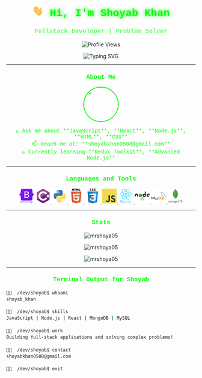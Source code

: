 <h1 align="center" style="font-family: 'Courier New', monospace; color: #00FF00; text-shadow: 0px 0px 10px #00FF00;">
  <img src="https://raw.githubusercontent.com/ABSphreak/ABSphreak/master/gifs/Hi.gif" width="30px" />
  Hi, I'm Shoyab Khan
</h1>

<h3 align="center" style="font-family: 'Courier New', monospace; color: #66FF66;">
  Fullstack Developer | Problem Solver
</h3>

<p align="center">
  <img src="https://komarev.com/ghpvc/?username=mrshoya05&label=Profile%20views&color=0e75b6&style=flat" alt="Profile Views" />
</p>

<p align="center">
  <img src="https://readme-typing-svg.herokuapp.com?font=Fira+Code&size=30&pause=1000&color=00FF00&width=500&lines=JavaScript%7CReact%7CNode.js%7CMySQL%7CMongoDB" alt="Typing SVG" />
</p>

---

<h3 align="center" style="color: #00FF00; font-family: 'Courier New', monospace;">About Me</h3>

<p align="center" style="font-family: 'Courier New', monospace; color: #66FF66; text-shadow: 0px 0px 10px #00FF00;">
  <img src="[[https://avatars.githubusercontent.com/u/59237070?v=4](https://avatars.githubusercontent.com/u/129213723?v=4)](https://avatars.githubusercontent.com/u/129213723?v=4)" width="90" height="90" style="border-radius: 50%; border: 2px solid #00FF00;" />
</p>

<p align="center" style="font-family: 'Courier New', monospace; color: #00FF00;">
  💬 Ask me about **JavaScript**, **React**, **Node.js**, **HTML**, **CSS**<br>
  📫 Reach me at: **shoyabkhan0508@gmail.com**<br>
  🌱 Currently learning **Redux Toolkit**, **Advanced Node.js**
</p>

---

<h3 align="center" style="color: #00FF00; font-family: 'Courier New', monospace;">Languages and Tools</h3>
<p align="center">
  <a href="https://getbootstrap.com" target="_blank" rel="noreferrer">
    <img src="https://raw.githubusercontent.com/devicons/devicon/master/icons/bootstrap/bootstrap-original-wordmark.svg" alt="Bootstrap" width="40" height="40"/>
  </a>
  <a href="https://www.w3schools.com/cs/" target="_blank" rel="noreferrer">
    <img src="https://raw.githubusercontent.com/devicons/devicon/master/icons/csharp/csharp-original.svg" alt="C#" width="40" height="40"/>
  </a>
  <a href="https://python.org/" target="_blank" rel="noreferrer">
    <img src="https://raw.githubusercontent.com/devicons/devicon/master/icons/python/python-original.svg" alt="Python" width="40" height="40"/>
  </a>
  <a href="https://www.w3.org/html/" target="_blank" rel="noreferrer">
    <img src="https://raw.githubusercontent.com/devicons/devicon/master/icons/html5/html5-original-wordmark.svg" alt="HTML5" width="40" height="40"/>
  </a>
  <a href="https://www.w3schools.com/css/" target="_blank" rel="noreferrer">
    <img src="https://raw.githubusercontent.com/devicons/devicon/master/icons/css3/css3-original-wordmark.svg" alt="CSS3" width="40" height="40"/>
  </a>
  <a href="https://developer.mozilla.org/en-US/docs/Web/JavaScript" target="_blank" rel="noreferrer">
    <img src="https://raw.githubusercontent.com/devicons/devicon/master/icons/javascript/javascript-original.svg" alt="JavaScript" width="40" height="40"/>
  </a>
  <a href="https://reactjs.org/" target="_blank" rel="noreferrer">
    <img src="https://raw.githubusercontent.com/devicons/devicon/master/icons/react/react-original-wordmark.svg" alt="React" width="40" height="40"/>
  </a>
  <a href="https://nodejs.org" target="_blank" rel="noreferrer">
    <img src="https://raw.githubusercontent.com/devicons/devicon/master/icons/nodejs/nodejs-original-wordmark.svg" alt="Node.js" width="40" height="40"/>
  </a>
  <a href="https://www.mysql.com/" target="_blank" rel="noreferrer">
    <img src="https://raw.githubusercontent.com/devicons/devicon/master/icons/mysql/mysql-original-wordmark.svg" alt="MySQL" width="40" height="40"/>
  </a>
  <a href="https://www.mongodb.com/" target="_blank" rel="noreferrer">
    <img src="https://raw.githubusercontent.com/devicons/devicon/master/icons/mongodb/mongodb-original-wordmark.svg" alt="MongoDB" width="40" height="40"/>
  </a>
</p>

---

<h3 align="center" style="color: #00FF00; font-family: 'Courier New', monospace;">Stats</h3>

<p align="center">
  <img src="https://github-readme-stats.vercel.app/api/top-langs?username=mrshoya05&show_icons=true&locale=en&layout=compact&theme=radical" alt="mrshoya05" />
</p>

<p align="center">
  <img src="https://github-readme-stats.vercel.app/api?username=mrshoya05&show_icons=true&locale=en&theme=radical" alt="mrshoya05" />
</p>

<p align="center">
  <img src="https://github-readme-streak-stats.herokuapp.com/?user=mrshoya05&theme=radical" alt="mrshoya05" />
</p>

---

<h3 align="center" style="color: #00FF00; font-family: 'Courier New', monospace;">Terminal Output for Shoyab</h3>

```bash
👨‍💻  /dev/shoyab$ whoami
shoyab_khan

👨‍💻  /dev/shoyab$ skills
JavaScript | Node.js | React | MongoDB | MySQL

👨‍💻  /dev/shoyab$ work
Building full-stack applications and solving complex problems!

👨‍💻  /dev/shoyab$ contact
shoyabkhan0508@gmail.com

👨‍💻  /dev/shoyab$ exit
